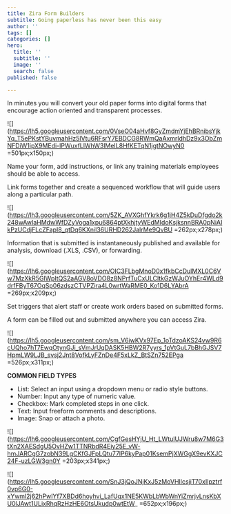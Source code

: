 ```yaml
---
title: Zira Form Builders
subtitle: Going paperless has never been this easy
author: ''
tags: []
categories: []
hero:
  title: ''
  subtitle: ''
  image: ''
  search: false
published: false

---
```


In minutes you will convert your old paper forms into digital forms that encourage action oriented and transparent processes.

![](https://lh5.googleusercontent.com/0VseO04aHvf8GyZmdmYjEhBRnibsYjkYq_T5ePKstYBuvmahHz5lVtu6RFsrY7EBDCG8RWmQaAxmrldhDz9x3ObZmNFDiW1ipX9MEdi-lPWuxfLlWhW3lMeIL8HfKETqN1jgtNOwyN0 =501px;x150px;)

Name your form, add instructions, or link any training materials employees should be able to access.

Link forms together and create a sequenced workflow that will guide users along a particular path.

![](https://lh3.googleusercontent.com/5ZK_AVXGhfYkrk6g1jH4Z5kDuDfgdo2k248wAwIaHMdwWfDZyVoga1xpu6864ptXkhjtyWEdMIdoKsjksnnBRA0pNiAIkPzUCdjFLcZFapI8_qtDq6KXnil36URHD262JalrMe9QvBU =262px;x278px;) 

Information that is submitted is instantaneously published and available for analysis, download (.XLS, .CSV), or forwarding.

![](https://lh6.googleusercontent.com/OIC3FLbgMnoD0x1fkbCcDulMXL0C6Vw7MzXkR5GlWpItQS2aAGV8oVDO8z8NPrfTuCxULCltkGzWJuOYhEr4WLd9drfFByT67OqSp06zdszCTVPZira4L0wrtWaRME0_Ko1D6LYAbrA =269px;x209px;)

Set triggers that alert staff or create work orders based on submitted forms.

A form can be filled out and submitted anywhere you can access Zira.

  
![](https://lh5.googleusercontent.com/sm_V6iwKVx97Ep_1oTdzoAKS24vw9R6cUQho7hT7EwqOtynGJi_sVmJrUqDASK5HBW2R7yyrs_1pVtGuL7bBhGJSV7HpmLW9LJB_svsj2Jnt8VofkLyFZnDe4F5xLkZ_BtSZn752EPga =526px;x311px;)

**COMMON FIELD TYPES**

* List: Select an input using a dropdown menu or radio style buttons.
* Number: Input any type of numeric value.
* Checkbox: Mark completed steps in one click.
* Text: Input freeform comments and descriptions.
* Image: Snap or attach a photo.

![](https://lh6.googleusercontent.com/CgfGesHYjU_Ht_LWtulUJWru8w7M6G3tXn2XAESdgU5OvHZw1TTNRbdR4Eiy25E_vW-hmJARCgG7zobN39LgCKfGJFpLQtu77lP6kyPap01KsemPjXWGgX9evKXJC24F-uzLGW3gn0Y =203px;x341px;)

![](https://lh5.googleusercontent.com/SnJ3jQoJNjKxJ5zMoVHlIcsjiT70xIIpztrf0vp6G0-xYwml2j62hPwlYf7XBDd6hoyhvi_LafUqx1NE5KWbLbWbWnYiZmrjvLnsKbXU0lJAwt1ULixRhqRzHzHE6OtsUkudp0wtEtW_ =652px;x196px;)